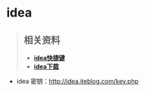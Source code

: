 # idea 
>## 相关资料
>* **[idea快捷键](https://www.cnblogs.com/tonycody/p/3257601.html)**
>* **[idea下载](https://github.com/waylau/git-for-win)** 

 * idea 密钥：http://idea.iteblog.com/key.php
